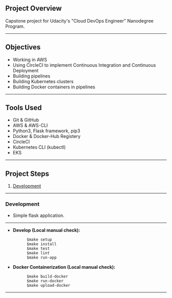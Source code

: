 ## Project Overview

Capstone project for Udacity's "Cloud DevOps Engineer" Nanodegree Program.

<hr>

## Objectives

- Working in AWS
- Using CircleCI to implement Continuous Integration and Continuous Deployment
- Building pipelines
- Building Kubernetes clusters
- Building Docker containers in pipelines

<hr>

## Tools Used

- Git & GitHub
- AWS & AWS-CLI
- Python3, Flask framework, pip3
- Docker & Docker-Hub Registery
- CircleCI
- Kubernetes CLI (kubectl)
- EKS

<hr>

## Project Steps

1. [Development](#development)

<hr>


### Development

- Simple flask application.

<hr>

- **Develop (Local manual check):**

  ```
        $make setup
        $make install
        $make test
        $make lint
        $make run-app
  ```
- **Docker Containerization (Local manual check):**
  ```
        $make build-docker
        $make run-docker
        $make upload-docker
  ```
<hr>
